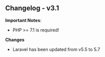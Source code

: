 ## Changelog - v3.1

**Important Notes**: 
- PHP >= 7.1 is required!

**Changes**
- Laravel has been updated from v5.5 to 5.7
